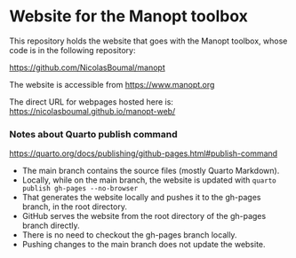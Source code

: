 # Website for the Manopt toolbox

This repository holds the website that goes with the Manopt toolbox, whose code is in the following repository:

https://github.com/NicolasBoumal/manopt

The website is accessible from https://www.manopt.org

The direct URL for webpages hosted here is: https://nicolasboumal.github.io/manopt-web/


### Notes about Quarto publish command

<https://quarto.org/docs/publishing/github-pages.html#publish-command>

* The main branch contains the source files (mostly Quarto Markdown).
* Locally, while on the main branch, the website is updated with `quarto publish gh-pages --no-browser`
* That generates the website locally and pushes it to the gh-pages branch, in the root directory.
* GitHub serves the website from the root directory of the gh-pages branch directly.
* There is no need to checkout the gh-pages branch locally.
* Pushing changes to the main branch does not update the website.
